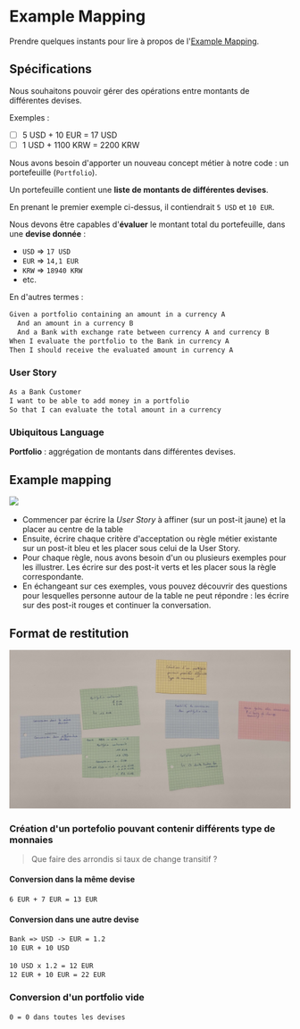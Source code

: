 # Example Mapping

Prendre quelques instants pour lire à propos de l'[Example Mapping](https://xtrem-tdd.netlify.app/Flavours/example-mapping).

## Spécifications

Nous souhaitons pouvoir gérer des opérations entre montants de différentes devises.

Exemples :
- [ ] 5 USD + 10 EUR = 17 USD
- [ ] 1 USD + 1100 KRW = 2200 KRW

Nous avons besoin d'apporter un nouveau concept métier à notre code : un portefeuille (`Portfolio`).

Un portefeuille contient une **liste de montants de différentes devises**.

En prenant le premier exemple ci-dessus, il contiendrait `5 USD` et `10 EUR`.

Nous devons être capables d'**évaluer** le montant total du portefeuille, dans une **devise donnée** :
- `USD` => `17 USD`
- `EUR` => `14,1 EUR`
- `KRW` => `18940 KRW`
- etc.

En d'autres termes :

```gherkin
Given a portfolio containing an amount in a currency A
  And an amount in a currency B
  And a Bank with exchange rate between currency A and currency B
When I evaluate the portfolio to the Bank in currency A
Then I should receive the evaluated amount in currency A
```

### User Story

```gherkin
As a Bank Customer
I want to be able to add money in a portfolio
So that I can evaluate the total amount in a currency
```

### Ubiquitous Language

**Portfolio** : aggrégation de montants dans différentes devises.


## Example mapping

![](../img/example-mapping.png)

- Commencer par écrire la *User Story* à affiner (sur un post-it jaune) et la placer au centre de la table
- Ensuite, écrire chaque critère d'acceptation ou règle métier existante sur un post-it bleu et les placer sous celui de la User Story.
- Pour chaque règle, nous avons besoin d'un ou plusieurs exemples pour les illustrer. Les écrire sur des post-it verts et les placer sous la règle correspondante.
- En échangeant sur ces exemples, vous pouvez découvrir des questions pour lesquelles personne autour de la table ne peut répondre : les écrire sur des post-it rouges et continuer la conversation. 

## Format de restitution

![](../img/example_mapping.jpg)

### Création d'un portefolio pouvant contenir différents type de monnaies

> Que faire des arrondis si taux de change transitif ?
 
#### Conversion dans la même devise

```
6 EUR + 7 EUR = 13 EUR
```

#### Conversion dans une autre devise

```
Bank => USD -> EUR = 1.2
10 EUR + 10 USD

10 USD x 1.2 = 12 EUR
12 EUR + 10 EUR = 22 EUR
```

### Conversion d'un portfolio vide

```
0 = 0 dans toutes les devises
```